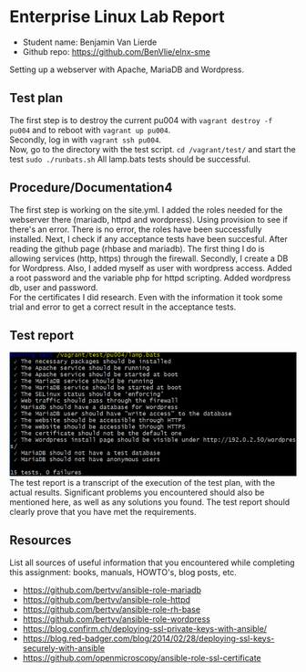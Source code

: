# Enterprise Linux Lab Report

- Student name: Benjamin Van Lierde
- Github repo: <https://github.com/BenVlie/elnx-sme>

Setting up a webserver with Apache, MariaDB and Wordpress.
## Test plan

The first step is to destroy the current pu004 with ```vagrant destroy -f pu004``` and to reboot with ```vagrant up pu004```.\
Secondly, log in with ```vagrant ssh pu004```.\
Now, go to the directory with the test script. ```cd /vagrant/test/``` and start the test ```sudo ./runbats.sh```
All lamp.bats tests should be successful.

## Procedure/Documentation4

The first step is working on the site.yml. I added the roles needed for the webserver there (mariadb, httpd and wordpress). Using provision to see if there's an error.
There is no error, the roles have been successfully installed. Next, I check if any acceptance tests have been succesful.
After reading the github page (rhbase and mariadb). The first thing I do is allowing services (http, https) through the firewall. Secondly, I create a DB for Wordpress. Also, I added myself as user with wordpress access. Added a root password and the variable php for httpd scripting. Added wordpress db, user and password.\
For the certificates I did research. Even with the information it took some trial and error to get a correct result in the acceptance tests.

## Test report

![testrapport-01](https://github.com/BenVlie/elnx-sme/blob/master/report/images/01-testrapport.png)
The test report is a transcript of the execution of the test plan, with the actual results. Significant problems you encountered should also be mentioned here, as well as any solutions you found. The test report should clearly prove that you have met the requirements.

## Resources

List all sources of useful information that you encountered while completing this assignment: books, manuals, HOWTO's, blog posts, etc.
- https://github.com/bertvv/ansible-role-mariadb
- https://github.com/bertvv/ansible-role-httpd
- https://github.com/bertvv/ansible-role-rh-base
- https://github.com/bertvv/ansible-role-wordpress
- https://blog.confirm.ch/deploying-ssl-private-keys-with-ansible/
- https://blog.red-badger.com/blog/2014/02/28/deploying-ssl-keys-securely-with-ansible
- https://github.com/openmicroscopy/ansible-role-ssl-certificate
